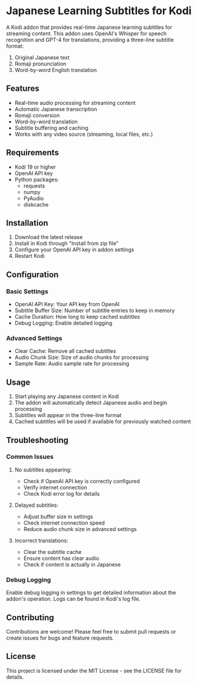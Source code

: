 # Japanese Learning Subtitles for Kodi

A Kodi addon that provides real-time Japanese learning subtitles for streaming content. This addon uses OpenAI's Whisper for speech recognition and GPT-4 for translations, providing a three-line subtitle format:

1. Original Japanese text
2. Romaji pronunciation
3. Word-by-word English translation

## Features

- Real-time audio processing for streaming content
- Automatic Japanese transcription
- Romaji conversion
- Word-by-word translation
- Subtitle buffering and caching
- Works with any video source (streaming, local files, etc.)

## Requirements

- Kodi 19 or higher
- OpenAI API key
- Python packages:
  - requests
  - numpy
  - PyAudio
  - diskcache

## Installation

1. Download the latest release
2. Install in Kodi through "Install from zip file"
3. Configure your OpenAI API key in addon settings
4. Restart Kodi

## Configuration

### Basic Settings
- OpenAI API Key: Your API key from OpenAI
- Subtitle Buffer Size: Number of subtitle entries to keep in memory
- Cache Duration: How long to keep cached subtitles
- Debug Logging: Enable detailed logging

### Advanced Settings
- Clear Cache: Remove all cached subtitles
- Audio Chunk Size: Size of audio chunks for processing
- Sample Rate: Audio sample rate for processing

## Usage

1. Start playing any Japanese content in Kodi
2. The addon will automatically detect Japanese audio and begin processing
3. Subtitles will appear in the three-line format
4. Cached subtitles will be used if available for previously watched content

## Troubleshooting

### Common Issues

1. No subtitles appearing:
   - Check if OpenAI API key is correctly configured
   - Verify internet connection
   - Check Kodi error log for details

2. Delayed subtitles:
   - Adjust buffer size in settings
   - Check internet connection speed
   - Reduce audio chunk size in advanced settings

3. Incorrect translations:
   - Clear the subtitle cache
   - Ensure content has clear audio
   - Check if content is actually in Japanese

### Debug Logging

Enable debug logging in settings to get detailed information about the addon's operation. Logs can be found in Kodi's log file.

## Contributing

Contributions are welcome! Please feel free to submit pull requests or create issues for bugs and feature requests.

## License

This project is licensed under the MIT License - see the LICENSE file for details.
